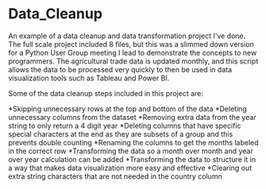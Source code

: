 # Data_Cleanup
An example of a data cleanup and data transformation project I've done. The full scale project included 8 files, but this was a slimmed down version for a Python User Group meeting I lead to demonstrate the concepts to new programmers. The agricultural trade data is updated monthly, and this script allows the data to be processed very quickly to then be used in data visualization tools such as Tableau and Power BI. 

Some of the data cleanup steps included in this project are:

*Skipping unnecessary rows at the top and bottom of the data
*Deleting unnecessary columns from the dataset
*Removing extra data from the year string to only return a 4 digit year
*Deleting columns that have specific special characters at the end as they are subsets of a group and this prevents double counting
*Renaming the columns to get the months labeled in the correct row
*Transforming the data so a month over month and year over year calculation can be added
*Transforming the data to structure it in a way that makes data visualization more easy and effective
*Clearing out extra string characters that are not needed in the country column
